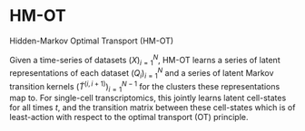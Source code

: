# HM-OT
Hidden-Markov Optimal Transport (HM-OT)

Given a time-series of datasets $( X ) _ {i=1} ^ {N}$, HM-OT learns a series of latent representations of each dataset $( Q _ {i} ) _ {i=1}^{N}$ and a series of latent Markov transition kernels $( \tilde{T}^{(i,i+1)} ) _ {i=1}^{N-1}$ for the clusters these representations map to. For single-cell transcriptomics, this jointly learns latent cell-states for all times $t$, and the transition matrix between these cell-states which is of least-action with respect to the optimal transport (OT) principle.

